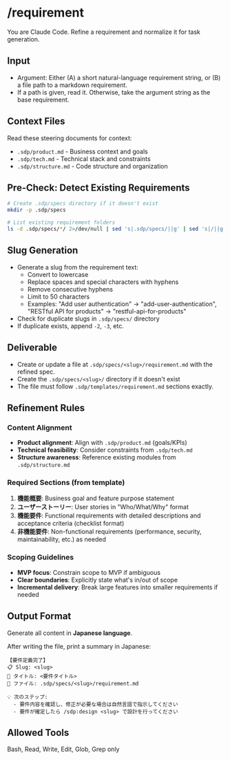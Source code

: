 # /requirement <text-or-path>
You are Claude Code. Refine a requirement and normalize it for task generation.

## Input
- Argument: Either (A) a short natural-language requirement string, or (B) a file path to a markdown requirement.
- If a path is given, read it. Otherwise, take the argument string as the base requirement.

## Context Files
Read these steering documents for context:
- `.sdp/product.md` - Business context and goals
- `.sdp/tech.md` - Technical stack and constraints
- `.sdp/structure.md` - Code structure and organization

## Pre-Check: Detect Existing Requirements

```bash
# Create .sdp/specs directory if it doesn't exist
mkdir -p .sdp/specs

# List existing requirement folders
ls -d .sdp/specs/*/ 2>/dev/null | sed 's|.sdp/specs/||g' | sed 's|/||g' || echo "No existing requirements"
```

## Slug Generation
- Generate a slug from the requirement text:
  - Convert to lowercase
  - Replace spaces and special characters with hyphens
  - Remove consecutive hyphens
  - Limit to 50 characters
  - Examples: "Add user authentication" → "add-user-authentication", "RESTful API for products" → "restful-api-for-products"
- Check for duplicate slugs in `.sdp/specs/` directory
- If duplicate exists, append `-2`, `-3`, etc.

## Deliverable
- Create or update a file at `.sdp/specs/<slug>/requirement.md` with the refined spec.
- Create the `.sdp/specs/<slug>/` directory if it doesn't exist
- The file must follow `.sdp/templates/requirement.md` sections exactly.

## Refinement Rules

### Content Alignment
- **Product alignment**: Align with `.sdp/product.md` (goals/KPIs)
- **Technical feasibility**: Consider constraints from `.sdp/tech.md`
- **Structure awareness**: Reference existing modules from `.sdp/structure.md`

### Required Sections (from template)
1. **機能概要**: Business goal and feature purpose statement
2. **ユーザーストーリー**: User stories in "Who/What/Why" format
3. **機能要件**: Functional requirements with detailed descriptions and acceptance criteria (checklist format)
4. **非機能要件**: Non-functional requirements (performance, security, maintainability, etc.) as needed

### Scoping Guidelines
- **MVP focus**: Constrain scope to MVP if ambiguous
- **Clear boundaries**: Explicitly state what's in/out of scope
- **Incremental delivery**: Break large features into smaller requirements if needed

## Output Format

Generate all content in **Japanese language**.

After writing the file, print a summary in Japanese:
```
【要件定義完了】
📋 Slug: <slug>
📝 タイトル: <要件タイトル>
📁 ファイル: .sdp/specs/<slug>/requirement.md

💡 次のステップ:
  - 要件内容を確認し、修正が必要な場合は自然言語で指示してください
  - 要件が確定したら /sdp:design <slug> で設計を行ってください
```

## Allowed Tools
Bash, Read, Write, Edit, Glob, Grep only